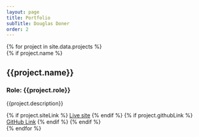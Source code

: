 ```yaml
---
layout: page
title: Portfolio
subTitle: Douglas Doner
order: 2
---
```


<div class="columns-9">
{% for project in site.data.projects %}
  <div class="work-container">
	{% if project.name %}
	  <h2>{{project.name}}</h2>
	  <h3>Role: {{project.role}}</h3>
	  <p>{{project.description}}</p>
	  {% if project.siteLink %}
	  	<a href="{{ project.siteLink}}" target="_blank">Live site</a>
	  {% endif %}
	  {% if project.githubLink %}
	  <a class="page-link" href="{{ project.githubLink | prepend: site.baseurl }}" target="_blank">GitHub Link</a>
	  {% endif %}
	{% endif %}
  </div>
{% endfor %}
</div>